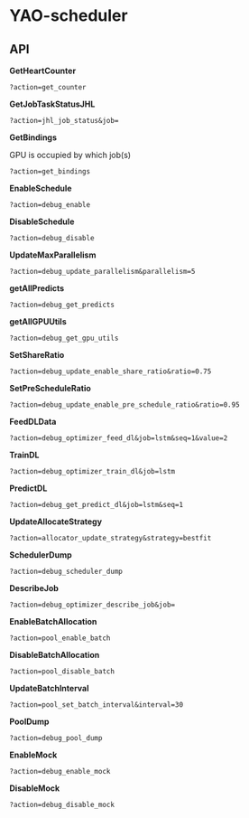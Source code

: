 # YAO-scheduler


## API

**GetHeartCounter**

```
?action=get_counter
```

**GetJobTaskStatusJHL**

```
?action=jhl_job_status&job=
```

**GetBindings**

GPU is occupied by which job(s)

```
?action=get_bindings
```

**EnableSchedule**
```
?action=debug_enable
```

**DisableSchedule**
```
?action=debug_disable
```

**UpdateMaxParallelism**
```
?action=debug_update_parallelism&parallelism=5
```


**getAllPredicts**
```
?action=debug_get_predicts
```


**getAllGPUUtils**
```
?action=debug_get_gpu_utils
```


**SetShareRatio**
```
?action=debug_update_enable_share_ratio&ratio=0.75
```


**SetPreScheduleRatio**
```
?action=debug_update_enable_pre_schedule_ratio&ratio=0.95
```

**FeedDLData**
```
?action=debug_optimizer_feed_dl&job=lstm&seq=1&value=2
```

**TrainDL**
```
?action=debug_optimizer_train_dl&job=lstm
```

**PredictDL**
```
?action=debug_get_predict_dl&job=lstm&seq=1
```

**UpdateAllocateStrategy**
```
?action=allocator_update_strategy&strategy=bestfit
```

**SchedulerDump**
```
?action=debug_scheduler_dump
```

**DescribeJob**
```
?action=debug_optimizer_describe_job&job=
```

**EnableBatchAllocation**
```
?action=pool_enable_batch
```

**DisableBatchAllocation**
```
?action=pool_disable_batch
```

**UpdateBatchInterval**
```
?action=pool_set_batch_interval&interval=30
```

**PoolDump**
```
?action=debug_pool_dump
```

**EnableMock**
```
?action=debug_enable_mock
```

**DisableMock**
```
?action=debug_disable_mock
```